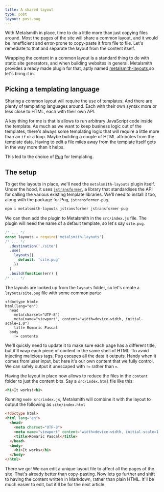 ```yaml
---
title: A shared layout
type: post
layout: post.pug
---
```


With Metalsmith in place, time to do a little more than just copying files around. Most the pages of the site will share a common layout, and it would be innefficient and error-prone to copy-paste it from file to file. Let's remediate to that and separate the layout from the content itself.

Wrapping the content in a common layout is a standard thing to do with static site generators, and when building websites in general. Metalsmith provides a ready made plugin for that, aptly named [metalsmith-layouts],so let's bring it in.

Picking a templating language
---

Sharing a common layout will require the use of templates. And there are plenty of templating languages around. Each with their own syntax more or less close to HTML, each with their own API.

A key thing for me is that is allows to run arbitrary JavaScript code inside the template. As much as we want to keep business logic out of the templates, there's always some templating logic that will require a little more than an `if` or a loop. Maybe building a couple of HTML attributes from the template data. Having to edit a file miles away from the template itself gets in the way more than it helps.

This led to the choice of [Pug] for templating.

The setup
---

To get the layouts in place, we'll need the `metalsmith-layouts` plugin itself. Under the hood, it uses [`jstransformer`][jstransformer], a library that standardises the API for calling the various existing template libraries. We'll need to install it too, along with the package for Pug, `jstransformer-pug`.

```sh
npm i metalsmith-layouts jstransformer jstransformer-pug
```

We can then add the plugin to Metalsmith in the `src/index.js` file.
The plugin will need the name of a default template, so let's say `site.pug`.

```js
/* ... */
const layouts = require('metalsmith-layouts')
/* ... */
  .destination('./site')
  .use(
    layouts({
      default: 'site.pug'
    })
  )
  .build(function(err) {
/* ... */
```

The layouts are looked up from the `layouts` folder, so let's create a `layouts/site.pug` file with some common parts:

```pug
<!doctype html>
html(lang="en")
  head
    meta(charset="UTF-8")
    meta(name="viewport", content="width=device-width, initial-scale=1.0")
    title Romaric Pascal
  body
    != contents
```

We'll quickly need to update it to make sure each page has a different title, but it'll wrap each piece of content in the same shell of HTML. To avoid injecting malicious tags, Pug escapes all the data it outputs. Handy when it comes from user input, but here it's our own content that we fully control. We can safely output it unescaped with `!=` rather than `=`.

Having the layout in place now allows to reduce the files in the `content` folder to just the content bits. Say a `src/index.html` file like this:

```html
<h1>It works!<h1>
```

Running `node src/index.js`, Metalsmith will combine it with the layout to output the following as `site/index.html`

```html
<!doctype html>
<html lang="en">
  <head>
    <meta charset="UTF-8">
    <meta name="viewport" content="width=device-width, initial-scale=1.0">
    <title>Romaric Pascal</title>
  </head>
  <body>
    <h1>It works</h1>
  </body>
</html>
```

There we go! We can edit a unique layout file to affect all the pages of the site. That's already better than copy-pasting. Now lets go further and shift to having the content written in Markdown, rather than plain HTML. It'll be much easier to edit, but it'll be for the next article.

[metalsmith-layouts]: https://github.com/metalsmith/metalsmith-layouts
[Pug]: https://pugjs.org
[jstransformer]: https://github.com/jstransformers
